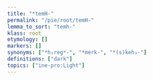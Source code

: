 ```yaml
---
title: "*temH-"
permalink: "/pie/root/temH-"
lemma_to_sort: "temh-"
klass: root
etymology: []
markers: []
synonyms: ["*h₁regʷ-", "*merk-", "*(s)ḱeh₃-"]
definitions: ["dark"]
topics: ["ine-pro:Light"]
---
```


